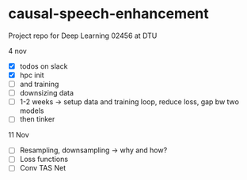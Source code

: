 # causal-speech-enhancement
Project repo for Deep Learning 02456 at DTU

4 nov

- [x] todos on slack
- [x] hpc init
- [ ] and training
- [ ] downsizing data
- [ ] 1-2 weeks -> setup data and training loop, reduce loss, gap bw two models
- [ ] then tinker

11 Nov
- [ ] Resampling, downsampling -> why and how?
- [ ] Loss functions
- [ ] Conv TAS Net
